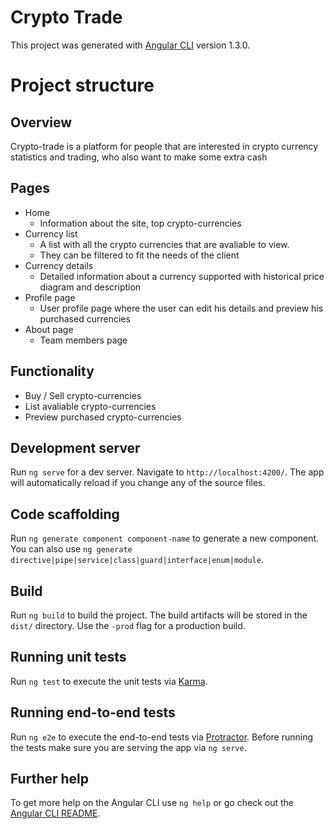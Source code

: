# Crypto Trade

This project was generated with [Angular CLI](https://github.com/angular/angular-cli) version 1.3.0.

# Project structure

## Overview
Crypto-trade is a platform for people that are interested in crypto currency statistics and trading, who also want to make some extra cash

## Pages
 - Home
    - Information about the site, top crypto-currencies
 - Currency list
    - A list with all the crypto currencies that are avaliable to view.
    - They can be filtered to fit the needs of the client
 - Currency details
    - Detailed information about a currency supported with historical price diagram and description
 - Profile page
    - User profile page where the user can edit his details and preview his purchased currencies
 - About page
    - Team members page

## Functionality
 - Buy / Sell crypto-currencies
 - List avaliable crypto-currencies
 - Preview purchased crypto-currencies

## Development server

Run `ng serve` for a dev server. Navigate to `http://localhost:4200/`. The app will automatically reload if you change any of the source files.

## Code scaffolding

Run `ng generate component component-name` to generate a new component. You can also use `ng generate directive|pipe|service|class|guard|interface|enum|module`.

## Build

Run `ng build` to build the project. The build artifacts will be stored in the `dist/` directory. Use the `-prod` flag for a production build.

## Running unit tests

Run `ng test` to execute the unit tests via [Karma](https://karma-runner.github.io).

## Running end-to-end tests

Run `ng e2e` to execute the end-to-end tests via [Protractor](http://www.protractortest.org/).
Before running the tests make sure you are serving the app via `ng serve`.

## Further help

To get more help on the Angular CLI use `ng help` or go check out the [Angular CLI README](https://github.com/angular/angular-cli/blob/master/README.md).
